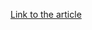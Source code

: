 [Link to the article](https://www.welivesecurity.com/2014/12/29/biometrics-can-fingerprint-copied-normal-photo/)
